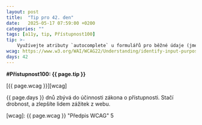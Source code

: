 ```yaml
---
layout: post
title:  "Tip pro 42. den"
date:   2025-05-17 07:59:00 +0200
categories: ""
tags: [a11y, tip, Přístupnost100]
tip: >- 
    Využívejte atributy `autocomplete` u formulářů pro běžné údaje (jméno, adresa, e-mail) – usnadníte tím vyplňování a snížíte pravděpodobnost chyby.
wcag: https://www.w3.org/WAI/WCAG22/Understanding/identify-input-purpose
days: 42
---
```

**#Přístupnost100: {{ page.tip }}**

[{{ page.wcag }}][wcag]

{{ page.days }} dnů zbývá do účinnosti zákona o přístupnosti. Stačí drobnost, a zlepšíte lidem zážitek z webu.

[wcag]: {{ page.wcag }} "Předpis WCAG"
5